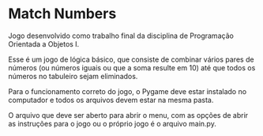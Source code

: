# Match Numbers 
Jogo desenvolvido como trabalho final da disciplina de Programação Orientada a Objetos I.

Esse é um jogo de lógica básico, que consiste de combinar vários pares de números (ou números iguais ou que a soma resulte em 10) até que todos os números no tabuleiro sejam eliminados.

Para o funcionamento correto do jogo, o Pygame deve estar instalado no computador e todos os arquivos devem estar na mesma pasta.

O arquivo que deve ser aberto para abrir o menu, com as opções de abrir as instruções para o jogo ou o próprio jogo é o arquivo main.py.
